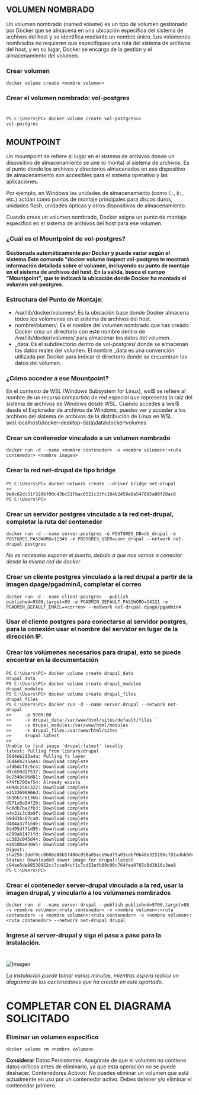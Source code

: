 ## VOLUMEN NOMBRADO
Un volumen nombrado (named volume) es un tipo de volumen gestionado por Docker que se almacena en una ubicación específica del sistema de archivos del host y se identifica mediante un nombre único. Los volúmenes nombrados no requieren que especifiques una ruta del sistema de archivos del host, y en su lugar, Docker se encarga de la gestión y el almacenamiento del volumen.


### Crear volumen
```
docker volume create <nombre volumen>
```

### Crear el volumen nombrado: vol-postgres
# 
```
PS C:\Users\PC> docker volume create vol-postgres>>
vol-postgres
```

## MOUNTPOINT
Un mountpoint se refiere al lugar en el sistema de archivos donde un dispositivo de almacenamiento se une (o monta) al sistema de archivos. Es el punto donde los archivos y directorios almacenados en ese dispositivo de almacenamiento son accesibles para el sistema operativo y las aplicaciones.

Por ejemplo, en Windows las unidades de almacenamiento (como `C:`, `D:`, etc.) actúan como puntos de montaje principales para discos duros, unidades flash, unidades ópticas y otros dispositivos de almacenamiento.

Cuando creas un volumen nombrado, Docker asigna un punto de montaje específico en el sistema de archivos del host para ese volumen.

### ¿Cuál es el Mountpoint de vol-postgres?
#### Gestionada automáticamente por Docker y puede variar según el sistema.Este comando "docker volume inspect vol-postgres te mostrará información detallada sobre el volumen, incluyendo su punto de montaje en el sistema de archivos del host. En la salida, busca el campo "Mountpoint", que te indicará la ubicación donde Docker ha montado el volumen vol-postgres.

### Estructura del Punto de Montaje:
- /var/lib/docker/volumes/: Es la ubicación base donde Docker almacena todos los volúmenes en el sistema de archivos del host.
- nombreVolumen/: Es el nombre del volumen nombrado que has creado. Docker crea un directorio con este nombre dentro de /var/lib/docker/volumes/ para almacenar los datos del volumen.
- _data: Es el subdirectorio dentro de vol-postgres/ donde se almacenan los datos reales del volumen. El nombre _data es una convención utilizada por Docker para indicar el directorio donde se encuentran los datos del volumen.

### ¿Cómo acceder a ese Mountpoint?
En el contexto de WSL (Windows Subsystem for Linux), wsl$ se refiere al nombre de un recurso compartido de red especial que representa la raíz del sistema de archivos de Windows desde WSL. Cuando accedes a \\wsl$ desde el Explorador de archivos de Windows, puedes ver y acceder a los archivos del sistema de archivos de la distribución de Linux en WSL.
\\wsl.localhost\docker-desktop-data\data\docker\volumes

### Crear un contenedor vinculado a un volumen nombrado
```
docker run -d --name <nombre contenedor> -v <nombre volumen>:<ruta contenedor> <nombre imagen>
```

### Crear la red net-drupal de tipo bridge
####
```
PS C:\Users\PC> docker network create --driver bridge net-drupal
>>
9e8c62dc51f3296f00c43bc51fbac6521c33fc184b2459a9a547895a80f20ac8
PS C:\Users\PC>
 ```

### Crear un servidor postgres vinculado a la red net-drupal, completar la ruta del contenedor
```
docker run -d --name server-postgres -e POSTGRES_DB=db_drupal -e POSTGRES_PASSWORD=12345 -e POSTGRES_USER=user_drupal --network net-drupal postgres
```
_No es necesario exponer el puerto, debido a que nos vamos a conectar desde la misma red de docker_

### Crear un cliente postgres vinculado a la red drupal a partir de la imagen dpage/pgadmin4, completar el correo
```
docker run -d --name client-postgres --publish published=9500,target=80 -e PGADMIN_DEFAULT_PASSWORD=54321 -e PGADMIN_DEFAULT_EMAIL=<correo> --network net-drupal dpage/pgadmin4
```

### Usar el cliente postgres para conectarse al servidor postgres, para la conexión usar el nombre del servidor en lugar de la dirección IP.

### Crear los volúmenes necesarios para drupal, esto se puede encontrar en la documentación
####
```
PS C:\Users\PC> docker volume create drupal_data
drupal_data
PS C:\Users\PC> docker volume create drupal_modules
drupal_modules
PS C:\Users\PC> docker volume create drupal_files
drupal_files
PS C:\Users\PC> docker run -d --name server-drupal --network net-drupal `
>>     -p 9700:80 `
>>     -v drupal_data:/var/www/html/sites/default/files `
>>     -v drupal_modules:/var/www/html/modules `
>>     -v drupal_files:/var/www/html/sites `
>>     drupal:latest
>>
Unable to find image 'drupal:latest' locally
latest: Pulling from library/drupal
36d4eb215a4a: Pulling fs layer                                                                            
36d4eb215a4a: Download complete
afd6dcf9c5c4: Download complete
d9c650d17537: Download complete
8c2340e96d81: Download complete
4f4fb700ef54: Already exists
e09dc258c322: Download complete
e2133690866d: Download complete
303bb1c6136b: Download complete
d971a9a94f20: Download complete
6c8db7ba2fb3: Download complete
a4e31c3cda9f: Download complete
b9dd36c07ca0: Download complete
d404a37f1ede: Download complete
8dd95df71d95: Download complete
e299a01471fd: Download complete
cc383c045d44: Download complete
eab50bae3de5: Download complete
Digest: sha256:2ddf0cc0606d88b5f406c858a85ecb9ed75a03cdb70b46b325106cf91adbb50d
Status: Downloaded newer image for drupal:latest
c94ae5de88530952cc7cce04cf1c7cd53efb89c00c764fea0765d8d3b16c3ee8
PS C:\Users\PC>
```

### Crear el contenedor server-drupal vinculado a la red, usar la imagen drupal, y vincularlo a los volúmenes nombrados
```
docker run -d --name server-drupal --publish published=9700,target=80 -v <nombre volumen>:<ruta contenedor> -v <nombre volumen>:<ruta contenedor> -v <nombre volumen>:<ruta contenedor> -v <nombre volumen>:<ruta contenedor> --network net-drupal drupal
```

### Ingrese al server-drupal y siga el paso a paso para la instalación.
# 
![Imagen](img/image#1.png)


_La instalación puede tomar varios minutos, mientras espera realice un diagrama de los contenedores que ha creado en este apartado._

# COMPLETAR CON EL DIAGRAMA SOLICITADO

### Eliminar un volumen específico
```
docker volume rm <nombre volumen>
```
**Considerar**
Datos Persistentes: Asegúrate de que el volumen no contiene datos críticos antes de eliminarlo, ya que esta operación no se puede deshacer.
Contenedores Activos: No puedes eliminar un volumen que está actualmente en uso por un contenedor activo. Debes detener y/o eliminar el contenedor primero.
